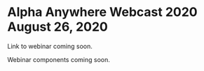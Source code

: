 # Alpha Anywhere Webcast 2020 August 26, 2020

Link to webinar coming soon.

Webinar components coming soon.
